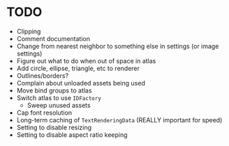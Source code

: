 # TODO
- Clipping
- Comment documentation
- Change from nearest neighbor to something else in settings (or image settings)
- Figure out what to do when out of space in atlas
- Add circle, ellipse, triangle, etc to renderer
- Outlines/borders?
- Complain about unloaded assets being used
- Move bind groups to atlas
- Switch atlas to use `IDFactory`
    - Sweep unused assets
- Cap font resolution
- Long-term caching of `TextRenderingData` (REALLY important for speed)
- Setting to disable resizing
- Setting to disable aspect ratio keeping